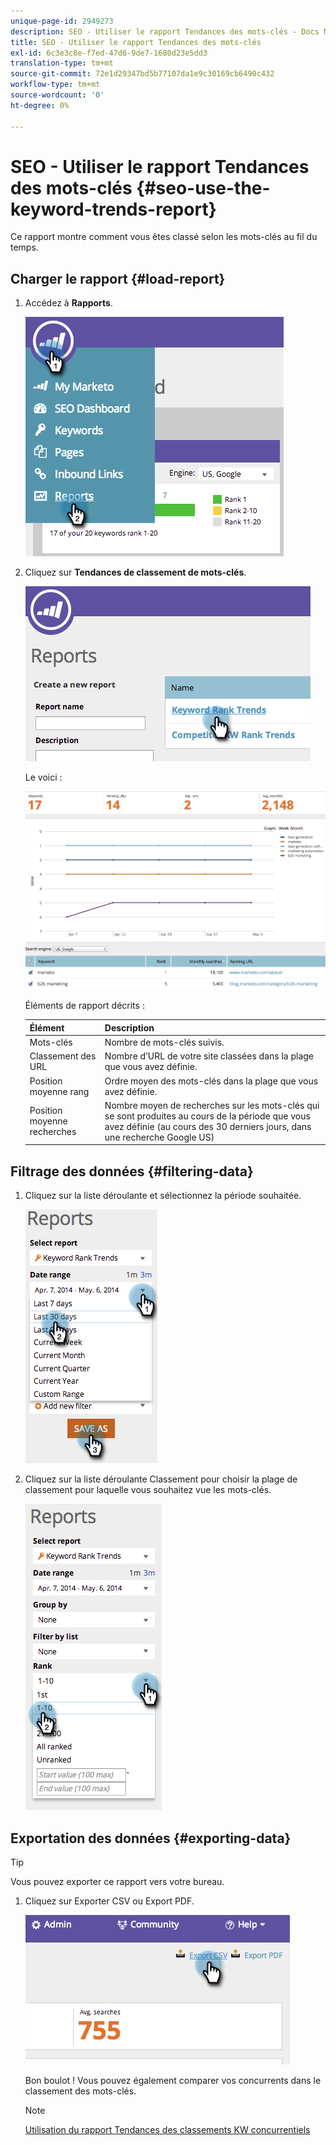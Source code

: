 ```yaml
---
unique-page-id: 2949273
description: SEO - Utiliser le rapport Tendances des mots-clés - Docs Marketo - Documentation du produit
title: SEO - Utiliser le rapport Tendances des mots-clés
exl-id: 6c3e3c8e-f7ed-47d6-9de7-1680d23e5dd3
translation-type: tm+mt
source-git-commit: 72e1d29347bd5b77107da1e9c30169cb6490c432
workflow-type: tm+mt
source-wordcount: '0'
ht-degree: 0%

---
```


# SEO - Utiliser le rapport Tendances des mots-clés {#seo-use-the-keyword-trends-report}

Ce rapport montre comment vous êtes classé selon les mots-clés au fil du temps.

## Charger le rapport {#load-report}

1. Accédez à **Rapports**.

   ![](assets/image2014-9-18-14-3a12-3a18.png)

1. Cliquez sur **Tendances de classement de mots-clés**.

   ![](assets/image2014-9-18-14-3a13-3a14.png)

   Le voici :

   ![](assets/image2014-9-18-14-3a13-3a22.png)

   Éléments de rapport décrits :

   | Élément | Description |
   |---|---|
   | Mots-clés | Nombre de mots-clés suivis. |
   | Classement des URL | Nombre d’URL de votre site classées dans la plage que vous avez définie. |
   | Position moyenne rang | Ordre moyen des mots-clés dans la plage que vous avez définie. |
   | Position moyenne recherches | Nombre moyen de recherches sur les mots-clés qui se sont produites au cours de la période que vous avez définie (au cours des 30 derniers jours, dans une recherche Google US) |

## Filtrage des données {#filtering-data}

1. Cliquez sur la liste déroulante et sélectionnez la période souhaitée.

   ![](assets/image2014-9-18-14-3a13-3a40.png)

1. Cliquez sur la liste déroulante Classement pour choisir la plage de classement pour laquelle vous souhaitez vue les mots-clés.

   ![](assets/image2014-9-18-14-3a13-3a57.png)

## Exportation des données {#exporting-data}

>[!TIP]
>
>Vous pouvez exporter ce rapport vers votre bureau.

1. Cliquez sur Exporter CSV ou Export PDF.

   ![](assets/image2014-9-18-14-3a14-3a46.png)

   Bon boulot ! Vous pouvez également comparer vos concurrents dans le classement des mots-clés.

   >[!NOTE]
   >
   >[Utilisation du rapport Tendances des classements KW concurrentiels](/help/marketo/product-docs/additional-apps/seo/reports/seo-use-the-competitor-kw-trends-report.md)
